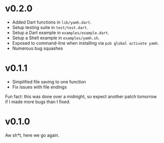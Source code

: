 # v0.2.0
- Added Dart functions in `lib/yamh.dart`.
- Setup testing suite in `test/test.dart`.
- Setup a Dart example in `examples/example.dart`.
- Setup a Shell example in `examples/yamh.sh`.
- Exposed to command-line when installing via `pub global activate yamh`.
- Numerous bug squashes

# v0.1.1
- Simplified file saving to one function
- Fix issues with file endings

Fun fact: this was done over a midnight, so expect another patch tomorrow if I made more bugs than I fixed.

# v0.1.0
Aw sh*t, here we go again.